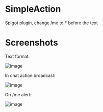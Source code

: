 # SimpleAction
Spigot plugin, change /me to * before the text
# Screenshots

Text format:

![image](https://i.imgur.com/DC0uYhq.png)

In chat action broadcast:

![image](https://i.imgur.com/iyn6giH.png)

On /me alert:

![image](https://i.imgur.com/k4tlwkg.png)
